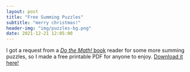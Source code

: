 ```yaml
---
layout: post
title: "Free Summing Puzzles"
subtitle: "merry christmas!"
header-img: "img/puzzles-bg.png"
date: 2021-12-21 12:05:00
---
```


I got a request from a [*Do the Math!* book](/puzzles/books/) reader
for some more summing puzzles, so I made a free printable PDF for anyone
to enjoy. [Download it here!](img/20211221/summing-puzzles.pdf)
